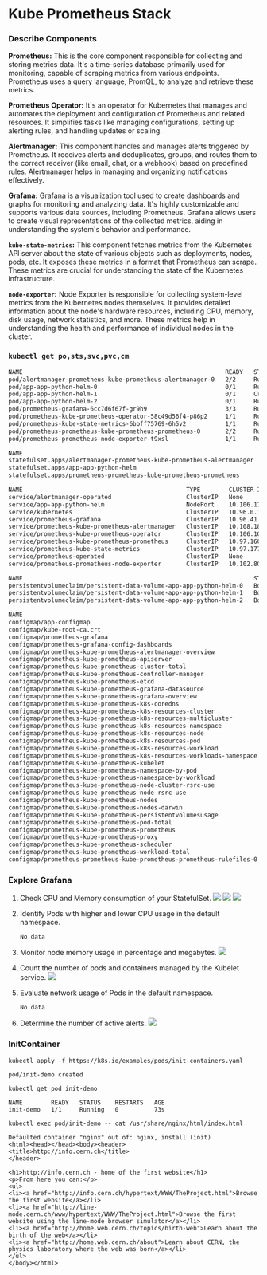 # Kube Prometheus Stack

### Describe Components
**Prometheus:** This is the core component responsible for collecting and storing metrics data. It's a time-series database primarily used for monitoring, capable of scraping metrics from various endpoints. Prometheus uses a query language, PromQL, to analyze and retrieve these metrics.

**Prometheus Operator:** It's an operator for Kubernetes that manages and automates the deployment and configuration of Prometheus and related resources. It simplifies tasks like managing configurations, setting up alerting rules, and handling updates or scaling.

**Alertmanager:** This component handles and manages alerts triggered by Prometheus. It receives alerts and deduplicates, groups, and routes them to the correct receiver (like email, chat, or a webhook) based on predefined rules. Alertmanager helps in managing and organizing notifications effectively.

**Grafana:** Grafana is a visualization tool used to create dashboards and graphs for monitoring and analyzing data. It's highly customizable and supports various data sources, including Prometheus. Grafana allows users to create visual representations of the collected metrics, aiding in understanding the system's behavior and performance.

**`kube-state-metrics`:** This component fetches metrics from the Kubernetes API server about the state of various objects such as deployments, nodes, pods, etc. It exposes these metrics in a format that Prometheus can scrape. These metrics are crucial for understanding the state of the Kubernetes infrastructure.

**`node-exporter`:** Node Exporter is responsible for collecting system-level metrics from the Kubernetes nodes themselves. It provides detailed information about the node's hardware resources, including CPU, memory, disk usage, network statistics, and more. These metrics help in understanding the health and performance of individual nodes in the cluster.

### `kubectl get po,sts,svc,pvc,cm`
```bash
NAME                                                         READY   STATUS             RESTARTS        AGE
pod/alertmanager-prometheus-kube-prometheus-alertmanager-0   2/2     Running            0               18m
pod/app-app-python-helm-0                                    0/1     Running            8 (5m19s ago)   17m
pod/app-app-python-helm-1                                    0/1     CrashLoopBackOff   7 (4m9s ago)    17m
pod/app-app-python-helm-2                                    0/1     Running            8 (5m19s ago)   17m
pod/prometheus-grafana-6cc7d6f67f-gr9h9                      3/3     Running            1 (16m ago)     18m
pod/prometheus-kube-prometheus-operator-58c49d56f4-p86p2     1/1     Running            0               18m
pod/prometheus-kube-state-metrics-6bbff75769-6h5v2           1/1     Running            0               18m
pod/prometheus-prometheus-kube-prometheus-prometheus-0       2/2     Running            0               18m
pod/prometheus-prometheus-node-exporter-t9xsl                1/1     Running            0               18m

NAME                                                                    READY   AGE
statefulset.apps/alertmanager-prometheus-kube-prometheus-alertmanager   1/1     18m
statefulset.apps/app-app-python-helm                                    0/3     17m
statefulset.apps/prometheus-prometheus-kube-prometheus-prometheus       1/1     18m

NAME                                              TYPE        CLUSTER-IP       EXTERNAL-IP   PORT(S)                      AGE
service/alertmanager-operated                     ClusterIP   None             <none>        9093/TCP,9094/TCP,9094/UDP   18m
service/app-app-python-helm                       NodePort    10.106.174.184   <none>        8085:32005/TCP               17m
service/kubernetes                                ClusterIP   10.96.0.1        <none>        443/TCP                      39m
service/prometheus-grafana                        ClusterIP   10.96.41.133     <none>        80/TCP                       18m
service/prometheus-kube-prometheus-alertmanager   ClusterIP   10.108.183.151   <none>        9093/TCP,8080/TCP            18m
service/prometheus-kube-prometheus-operator       ClusterIP   10.106.10.115    <none>        443/TCP                      18m
service/prometheus-kube-prometheus-prometheus     ClusterIP   10.97.160.143    <none>        9090/TCP,8080/TCP            18m
service/prometheus-kube-state-metrics             ClusterIP   10.97.177.117    <none>        8080/TCP                     18m
service/prometheus-operated                       ClusterIP   None             <none>        9090/TCP                     18m
service/prometheus-prometheus-node-exporter       ClusterIP   10.102.80.210    <none>        9100/TCP                     18m

NAME                                                                 STATUS   VOLUME                                     CAPACITY   ACCESS MODES   STORAGECLASS   AGE
persistentvolumeclaim/persistent-data-volume-app-app-python-helm-0   Bound    pvc-1a742986-44c1-41af-ba33-702555f26863   100Mi      RWO            standard       17m
persistentvolumeclaim/persistent-data-volume-app-app-python-helm-1   Bound    pvc-455b16e1-2fcc-4e21-8d9c-5710907f6bd1   100Mi      RWO            standard       17m
persistentvolumeclaim/persistent-data-volume-app-app-python-helm-2   Bound    pvc-8e5ac640-0bae-45dd-a9be-8faa1c747b48   100Mi      RWO            standard       17m

NAME                                                                     DATA   AGE
configmap/app-configmap                                                  1      17m
configmap/kube-root-ca.crt                                               1      39m
configmap/prometheus-grafana                                             1      18m
configmap/prometheus-grafana-config-dashboards                           1      18m
configmap/prometheus-kube-prometheus-alertmanager-overview               1      18m
configmap/prometheus-kube-prometheus-apiserver                           1      18m
configmap/prometheus-kube-prometheus-cluster-total                       1      18m
configmap/prometheus-kube-prometheus-controller-manager                  1      18m
configmap/prometheus-kube-prometheus-etcd                                1      18m
configmap/prometheus-kube-prometheus-grafana-datasource                  1      18m
configmap/prometheus-kube-prometheus-grafana-overview                    1      18m
configmap/prometheus-kube-prometheus-k8s-coredns                         1      18m
configmap/prometheus-kube-prometheus-k8s-resources-cluster               1      18m
configmap/prometheus-kube-prometheus-k8s-resources-multicluster          1      18m
configmap/prometheus-kube-prometheus-k8s-resources-namespace             1      18m
configmap/prometheus-kube-prometheus-k8s-resources-node                  1      18m
configmap/prometheus-kube-prometheus-k8s-resources-pod                   1      18m
configmap/prometheus-kube-prometheus-k8s-resources-workload              1      18m
configmap/prometheus-kube-prometheus-k8s-resources-workloads-namespace   1      18m
configmap/prometheus-kube-prometheus-kubelet                             1      18m
configmap/prometheus-kube-prometheus-namespace-by-pod                    1      18m
configmap/prometheus-kube-prometheus-namespace-by-workload               1      18m
configmap/prometheus-kube-prometheus-node-cluster-rsrc-use               1      18m
configmap/prometheus-kube-prometheus-node-rsrc-use                       1      18m
configmap/prometheus-kube-prometheus-nodes                               1      18m
configmap/prometheus-kube-prometheus-nodes-darwin                        1      18m
configmap/prometheus-kube-prometheus-persistentvolumesusage              1      18m
configmap/prometheus-kube-prometheus-pod-total                           1      18m
configmap/prometheus-kube-prometheus-prometheus                          1      18m
configmap/prometheus-kube-prometheus-proxy                               1      18m
configmap/prometheus-kube-prometheus-scheduler                           1      18m
configmap/prometheus-kube-prometheus-workload-total                      1      18m
configmap/prometheus-prometheus-kube-prometheus-prometheus-rulefiles-0   34     18m
```

### Explore Grafana
1. Check CPU and Memory consumption of your StatefulSet.
![](14_lab_screenshots/multicluster.png)
![](14_lab_screenshots/cpunamespace.png)
![](14_lab_screenshots/memorynamespace.png)
2. Identify Pods with higher and lower CPU usage in the default namespace. 
    
    `No data`
3. Monitor node memory usage in percentage and megabytes.
![](14_lab_screenshots/nodememory.png)
4. Count the number of pods and containers managed by the Kubelet service.
![](14_lab_screenshots/kubelet.png)
5. Evaluate network usage of Pods in the default namespace.

    `No data`
6. Determine the number of active alerts.
![](14_lab_screenshots/alertmanager.png)

### InitContainer

```shell
kubectl apply -f https://k8s.io/examples/pods/init-containers.yaml

pod/init-demo created
```

```shell
kubectl get pod init-demo

NAME        READY   STATUS    RESTARTS   AGE
init-demo   1/1     Running   0          73s
```

```shell
kubectl exec pod/init-demo -- cat /usr/share/nginx/html/index.html

Defaulted container "nginx" out of: nginx, install (init)
<html><head></head><body><header>
<title>http://info.cern.ch</title>
</header>

<h1>http://info.cern.ch - home of the first website</h1>
<p>From here you can:</p>
<ul>
<li><a href="http://info.cern.ch/hypertext/WWW/TheProject.html">Browse the first website</a></li>
<li><a href="http://line-mode.cern.ch/www/hypertext/WWW/TheProject.html">Browse the first website using the line-mode browser simulator</a></li>
<li><a href="http://home.web.cern.ch/topics/birth-web">Learn about the birth of the web</a></li>
<li><a href="http://home.web.cern.ch/about">Learn about CERN, the physics laboratory where the web was born</a></li>
</ul>
</body></html>
```
